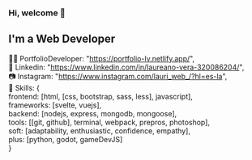 ### Hi, welcome 👋
## I'm a Web Developer

  🐱‍💻 PortfolioDeveloper: "https://portfolio-lv.netlify.app/",  
  👔 Linkedin: "https://www.linkedin.com/in/laureano-vera-320086204/",  
  📷 Instagram: "https://www.instagram.com/lauri_web_/?hl=es-la",  
  📘 Skills: {    
          frontend: [html, [css, bootstrap, sass, less], javascript],    
          frameworks: [svelte, vuejs],    
          backend: [nodejs, express, mongodb, mongoose],     
          tools: [[git, github], terminal, webpack, prepros, photoshop],    
          soft: [adaptability, enthusiastic, confidence, empathy],    
          plus: [python, godot, gameDevJS]     
      }
